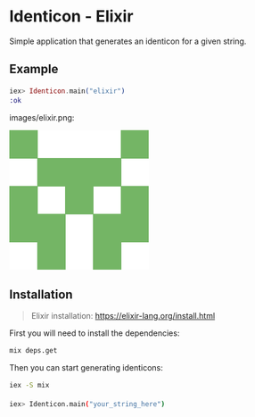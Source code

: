 # Identicon - Elixir

Simple application that generates an identicon for a given string.

## Example

```elixir
iex> Identicon.main("elixir")
:ok
```
images/elixir.png:

![identicon: elixir](images/elixir.png)

## Installation

> Elixir installation: https://elixir-lang.org/install.html

First you will need to install the dependencies:
```bash
mix deps.get
```

Then you can start generating identicons:

```bash
iex -S mix

iex> Identicon.main("your_string_here")
```